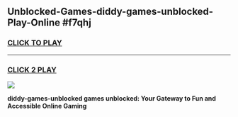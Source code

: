 
## Unblocked-Games-diddy-games-unblocked-Play-Online #f7qhj
<h3>
<a href="https://news.freeplayer.one?title=diddy-games-unblocked&ref=3">CLICK TO PLAY</a></h3>
<hr>

<h3>
<a href="https://news.freeplayer.one?title=diddy-games-unblocked&ref=3">CLICK 2 PLAY</a>
  
</h3>

<a href="https://news.freeplayer.one?title=diddy-games-unblocked&ref=3"><img src="https://clearcache.store/games.png"></a>


**diddy-games-unblocked games unblocked: Your Gateway to Fun and Accessible Online Gaming**
